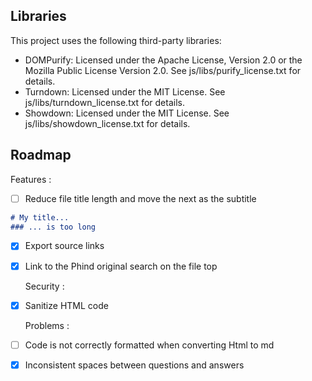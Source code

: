 ## Libraries
This project uses the following third-party libraries:

- DOMPurify: Licensed under the Apache License, Version 2.0 or the Mozilla Public License Version 2.0. See js/libs/purify_license.txt for details.
- Turndown: Licensed under the MIT License. See js/libs/turndown_license.txt for details.
- Showdown: Licensed under the MIT License. See js/libs/showdown_license.txt for details.

## Roadmap
Features :
-[ ] Reduce file title length and move the next as the subtitle
```md
# My title...
### ... is too long
```
-[x] Export source links
-[x] Link to the Phind original search on the file top


  Security :
-[x] Sanitize HTML code


  Problems :
-[ ] Code is not correctly formatted when converting Html to md 
-[x] Inconsistent spaces between questions and answers
